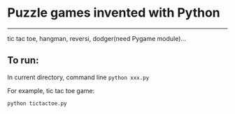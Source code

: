 # Puzzle games invented with Python
------------------------------------
tic tac toe, hangman, reversi, dodger(need Pygame module)...

## To run:
In current directory, command line ```python xxx.py```

For example, tic tac toe game:

```python tictactoe.py```
